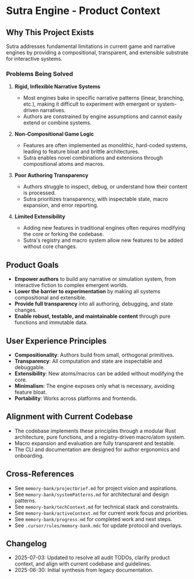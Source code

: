 # Sutra Engine - Product Context

## Why This Project Exists

Sutra addresses fundamental limitations in current game and narrative engines by providing a compositional, transparent, and extensible substrate for interactive systems.

### Problems Being Solved

1. **Rigid, Inflexible Narrative Systems**
   - Most engines bake in specific narrative patterns (linear, branching, etc.), making it difficult to experiment with emergent or system-driven narratives.
   - Authors are constrained by engine assumptions and cannot easily extend or combine systems.

2. **Non-Compositional Game Logic**
   - Features are often implemented as monolithic, hard-coded systems, leading to feature bloat and brittle architectures.
   - Sutra enables novel combinations and extensions through compositional atoms and macros.

3. **Poor Authoring Transparency**
   - Authors struggle to inspect, debug, or understand how their content is processed.
   - Sutra prioritizes transparency, with inspectable state, macro expansion, and error reporting.

4. **Limited Extensibility**
   - Adding new features in traditional engines often requires modifying the core or forking the codebase.
   - Sutra's registry and macro system allow new features to be added without core changes.

## Product Goals

- **Empower authors** to build any narrative or simulation system, from interactive fiction to complex emergent worlds.
- **Lower the barrier to experimentation** by making all systems compositional and extensible.
- **Provide full transparency** into all authoring, debugging, and state changes.
- **Enable robust, testable, and maintainable content** through pure functions and immutable data.

## User Experience Principles

- **Compositionality**: Authors build from small, orthogonal primitives.
- **Transparency**: All computation and state are inspectable and debuggable.
- **Extensibility**: New atoms/macros can be added without modifying the core.
- **Minimalism**: The engine exposes only what is necessary, avoiding feature bloat.
- **Portability**: Works across platforms and frontends.

## Alignment with Current Codebase

- The codebase implements these principles through a modular Rust architecture, pure functions, and a registry-driven macro/atom system.
- Macro expansion and evaluation are fully transparent and testable.
- The CLI and documentation are designed for author ergonomics and onboarding.

## Cross-References

- See `memory-bank/projectbrief.md` for project vision and aspirations.
- See `memory-bank/systemPatterns.md` for architectural and design patterns.
- See `memory-bank/techContext.md` for technical stack and constraints.
- See `memory-bank/activeContext.md` for current work focus and priorities.
- See `memory-bank/progress.md` for completed work and next steps.
- See `.cursor/rules/memory-bank.mdc` for update protocol and overlays.

## Changelog

- 2025-07-03: Updated to resolve all audit TODOs, clarify product context, and align with current codebase and guidelines.
- 2025-06-30: Initial synthesis from legacy documentation.
